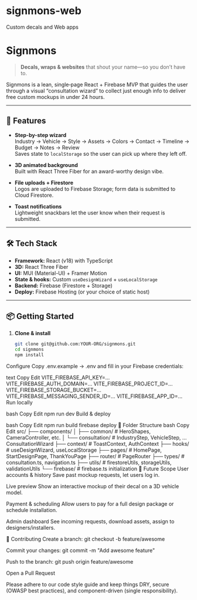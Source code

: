 # signmons-web
Custom decals and Web apps

# Signmons

> **Decals, wraps & websites** that shout your name—so you don’t have to.

Signmons is a lean, single‐page React + Firebase MVP that guides the user through a visual “consultation wizard” to collect just enough info to deliver free custom mockups in under 24 hours.

---

## 🚀 Features

- **Step-by-step wizard**  
  Industry → Vehicle → Style → Assets → Colors → Contact → Timeline → Budget → Notes → Review  
  Saves state to `localStorage` so the user can pick up where they left off.

- **3D animated background**  
  Built with React Three Fiber for an award-worthy design vibe.

- **File uploads + Firestore**  
  Logos are uploaded to Firebase Storage; form data is submitted to Cloud Firestore.

- **Toast notifications**  
  Lightweight snackbars let the user know when their request is submitted.

---

## 🛠 Tech Stack

- **Framework:** React (v18) with TypeScript  
- **3D:** React Three Fiber  
- **UI:** MUI (Material-UI) + Framer Motion  
- **State & hooks:** Custom `useDesignWizard` + `useLocalStorage`  
- **Backend:** Firebase (Firestore + Storage)  
- **Deploy:** Firebase Hosting (or your choice of static host)

---

## 📦 Getting Started

1. **Clone & install**  
   ```bash
   git clone git@github.com:YOUR-ORG/signmons.git
   cd signmons
   npm install
Configure
Copy .env.example → .env and fill in your Firebase credentials:

text
Copy
Edit
VITE_FIREBASE_API_KEY=…
VITE_FIREBASE_AUTH_DOMAIN=…
VITE_FIREBASE_PROJECT_ID=…
VITE_FIREBASE_STORAGE_BUCKET=…
VITE_FIREBASE_MESSAGING_SENDER_ID=…
VITE_FIREBASE_APP_ID=…
Run locally

bash
Copy
Edit
npm run dev
Build & deploy

bash
Copy
Edit
npm run build
firebase deploy
📂 Folder Structure
bash
Copy
Edit
src/
├── components/
│   ├── common/            # HeroShapes, CameraController, etc.
│   └── consultation/      # IndustryStep, VehicleStep, … ConsultationWizard
├── context/               # ToastContext, AuthContext
├── hooks/                 # useDesignWizard, useLocalStorage
├── pages/                 # HomePage, StartDesignPage, ThankYouPage
├── router/                # PageRouter
├── types/                 # consultation.ts, navigation.ts
├── utils/                 # firestoreUtils, storageUtils, validationUtils
└── firebase/              # firebase.ts initialization
🔮 Future Scope
User accounts & history
Save past mockup requests, let users log in.

Live preview
Show an interactive mockup of their decal on a 3D vehicle model.

Payment & scheduling
Allow users to pay for a full design package or schedule installation.

Admin dashboard
See incoming requests, download assets, assign to designers/installers.

📝 Contributing
Create a branch: git checkout -b feature/awesome

Commit your changes: git commit -m "Add awesome feature"

Push to the branch: git push origin feature/awesome

Open a Pull Request

Please adhere to our code style guide and keep things DRY, secure (OWASP best practices), and component-driven (single responsibility).
